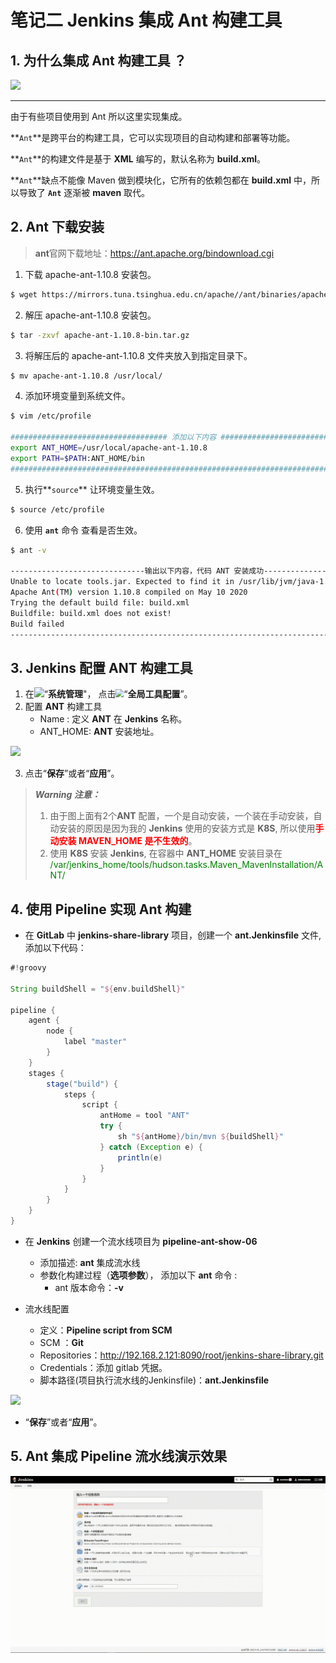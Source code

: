 # 笔记二 Jenkins 集成 Ant 构建工具



## 1. 为什么集成 Ant 构建工具 ？

<img src="F:/localspace/calvin-oline-docs/statics/images/jenkins/integration/jenkins_integration_ant.png" style="zoom:100%;" />

****

由于有些项目使用到 Ant 所以这里实现集成。

**`Ant`**是跨平台的构建工具，它可以实现项目的自动构建和部署等功能。

**`Ant`**的构建文件是基于 **XML** 编写的，默认名称为 **build.xml**。

**`Ant`**缺点不能像 Maven 做到模块化，它所有的依赖包都在 **build.xml** 中，所以导致了 **`Ant`**  逐渐被 **maven** 取代。

## 2. Ant 下载安装

> **ant**官网下载地址：https://ant.apache.org/bindownload.cgi

1. 下载 apache-ant-1.10.8 安装包。

```bash
$ wget https://mirrors.tuna.tsinghua.edu.cn/apache//ant/binaries/apache-ant-1.10.8-bin.tar.gz
```

2. 解压 apache-ant-1.10.8 安装包。

```bash
$ tar -zxvf apache-ant-1.10.8-bin.tar.gz
```

3. 将解压后的 apache-ant-1.10.8 文件夹放入到指定目录下。

```bash
$ mv apache-ant-1.10.8 /usr/local/
```

4. 添加环境变量到系统文件。

```bash
$ vim /etc/profile

################################### 添加以下内容 ################################################
export ANT_HOME=/usr/local/apache-ant-1.10.8
export PATH=$PATH:ANT_HOME/bin
###############################################################################################
```

5. 执行**`source`** 让环境变量生效。

```bash
$ source /etc/profile
```

6.  使用 **`ant`** 命令 查看是否生效。

```bash
$ ant -v 

------------------------------输出以下内容，代码 ANT 安装成功------------------------------------
Unable to locate tools.jar. Expected to find it in /usr/lib/jvm/java-1.8.0-openjdk-1.8.0.222.b03-1.el7.x86_64/lib/tools.jar
Apache Ant(TM) version 1.10.8 compiled on May 10 2020
Trying the default build file: build.xml
Buildfile: build.xml does not exist!
Build failed
-----------------------------------------------------------------------------------------------
```



## 3. Jenkins 配置 ANT 构建工具

1. 在<img src="F:/localspace/calvin-oline-docs/statics/images/jenkins/integration/jenkins_system_button.png" style="zoom:100%;" />“**系统管理**"， 点击<img src="F:/localspace/calvin-oline-docs/statics/images/jenkins/integration/jenkins_system_global_config_button.png" style="zoom:80%;" />“**全局工具配置**”。
2. 配置 **ANT** 构建工具
   - Name : 定义 **ANT** 在 **Jenkins** 名称。
   - ANT_HOME: **ANT** 安装地址。

<img src="F:/localspace/calvin-oline-docs/statics/images/jenkins/integration/jenkins_global_ant_config.png" style="zoom:100%;" />



3. 点击“**保存**”或者“**应用**”。

>***Warning 注意：***
>
>1. 由于图上面有2个**ANT** 配置，一个是自动安装，一个装在手动安装，自动安装的原因是因为我的 **Jenkins** 使用的安装方式是 **K8S**, 所以使用<font color="red"><b>手动安装 MAVEN_HOME 是不生效的</b></font>。
>2. 使用 **K8S** 安装 **Jenkins**,  在容器中 **ANT_HOME** 安装目录在 <font color="green">/var/jenkins_home/tools/hudson.tasks.Maven_MavenInstallation/ANT/</font>



## 4. 使用 Pipeline 实现 Ant 构建 

- 在 **GitLab** 中 **jenkins-share-library** 项目，创建一个 **ant.Jenkinsfile** 文件, 添加以下代码：

```groovy
#!groovy

String buildShell = "${env.buildShell}"

pipeline {
    agent {
        node {
            label "master"
        }
    }
    stages {
        stage("build") {
            steps {
                script {
                    antHome = tool "ANT"
                    try {
                        sh "${antHome}/bin/mvn ${buildShell}"
                    } catch (Exception e) {
                        println(e)
                    }
                }
            }
        }
    }
}
```



- 在 **Jenkins** 创建一个流水线项目为 **pipeline-ant-show-06**
  - 添加描述:  **ant** 集成流水线
  - 参数化构建过程（**选项参数**）， 添加以下 **ant** 命令 :
    - ant 版本命令：**-v**

- 流水线配置
  - 定义：**Pipeline script from SCM**
  - SCM ：**Git**
  - Repositories：http://192.168.2.121:8090/root/jenkins-share-library.git
  - Credentials：添加 gitlab 凭据。
  - 脚本路径(项目执行流水线的Jenkinsfile)：**ant.Jenkinsfile**

<img src="F:/localspace/calvin-oline-docs/statics/images/jenkins/integration/jenkins_pipeline_project_config_01.png" style="zoom:100%;" />



- “**保存**”或者“**应用**”。



## 5. Ant 集成 Pipeline 流水线演示效果

<img src="../../../../statics/images/jenkins/integration/jenkins_integration_ant_show.gif" style="zoom:100%;" />